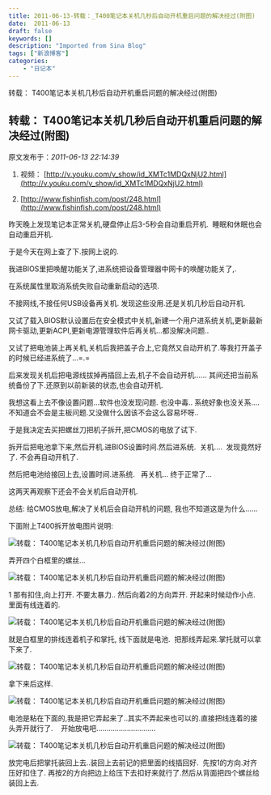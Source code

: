 ```yaml
---
title: 2011-06-13-转载：_T400笔记本关机几秒后自动开机重启问题的解决经过(附图)
date:  2011-06-13
draft: false
keywords: []
description: "Imported from Sina Blog"
tags: ["新浪博客"]
categories: 
    - "日记本"
---
```

转载： T400笔记本关机几秒后自动开机重启问题的解决经过(附图)
## 转载： T400笔记本关机几秒后自动开机重启问题的解决经过(附图)

 原文发布于：*2011-06-13 22:14:39*

1. 视频： [http://v.youku.com/v_show/id_XMTc1MDQxNjU2.html](http://v.youku.com/v_show/id_XMTc1MDQxNjU2.html)

2. [http://www.fishinfish.com/post/248.html](http://www.fishinfish.com/post/248.html)

昨天晚上发现笔记本正常关机,硬盘停止后3-5秒会自动重启开机.&#160;
睡眠和休眠也会自动重启开机.

于是今天在网上查了下.按网上说的.

我进BIOS里把唤醒功能关了,进系统把设备管理器中网卡的唤醒功能关了,.

在系统属性里取消系统失败自动重新启动的选项.

不接网线,不接任何USB设备再关机. 发现这些没用.还是关机几秒后自动开机.

又试了载入BIOS默认设置后在安全模式中关机,新建一个用户进系统关机,更新最新网卡驱动,更新ACPI,更新电源管理软件后再关机...都没解决问题..

又试了把电池装上再关机,关机后我把盖子合上,它竟然又自动开机了.等我打开盖子的时候已经进系统了...=.=

后来发现关机后把电源线拔掉再插回上去,机子不会自动开机......
其间还把当前系统备份了下.还原到以前新装的状态,也会自动开机.

我想这看上去不像设置问题...软件也没发现问题. 也没中毒.. 系统好象也没关系....
不知道会不会是主板问题.又没做什么因该不会这么容易坏呀..

于是我决定去买把螺丝刀把机子拆开,把CMOS的电放了试下.

拆开后把电池拿下来,然后开机.进BIOS设置时间.然后进系统.&#160;
关机....&#160; 发现竟然好了. 不会再自动开机了.

然后把电池给接回上去,设置时间.进系统.&#160;&#160; 再关机...
终于正常了...

这两天再观察下还会不会关机后自动开机.

总结: 给CMOS放电,解决了关机后会自动开机的问题, 我也不知道这是为什么......

下面附上T400拆开放电图片说明:

![转载：&nbsp;<wbr>T400笔记本关机几秒后自动开机重启问题的解决经过(附图)](http://www.fishinfish.com/upload/2010/4/201004212341278053.jpg)

弄开四个白框里的螺丝...

![转载：&nbsp;<wbr>T400笔记本关机几秒后自动开机重启问题的解决经过(附图)](http://www.fishinfish.com/upload/2010/4/201004212343456808.jpg)

1 那有扣住,向上打开. 不要太暴力.. 然后向着2的方向弄开. 开起来时候动作小点. 里面有线连着的.

![转载：&nbsp;<wbr>T400笔记本关机几秒后自动开机重启问题的解决经过(附图)](http://www.fishinfish.com/upload/2010/4/201004212346232606.jpg)

就是白框里的排线连着机子和掌托, 线下面就是电池.&#160; 把那线弄起来.掌托就可以拿下来了.

![转载：&nbsp;<wbr>T400笔记本关机几秒后自动开机重启问题的解决经过(附图)](http://www.fishinfish.com/upload/2010/4/201004212348013318.jpg)

拿下来后这样.

![转载：&nbsp;<wbr>T400笔记本关机几秒后自动开机重启问题的解决经过(附图)](http://www.fishinfish.com/upload/2010/4/201004212348416387.jpg)

电池是粘在下面的,我是把它弄起来了..其实不弄起来也可以的.直接把线连着的接头弄开就行了.&#160;&#160;&#160;
开始放电吧.............................

![转载：&nbsp;<wbr>T400笔记本关机几秒后自动开机重启问题的解决经过(附图)](http://www.fishinfish.com/upload/2010/4/201004212357307352.jpg)

放完电后把掌托装回上去..装回上去前记的把里面的线插回好.&#160; 先按1的方向.对齐压好扣住了.
再按2的方向把边上给压下去扣好来就行了.然后从背面把四个螺丝给装回上去.


